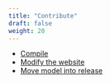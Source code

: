 ```yaml
---
title: "Contribute"
draft: false
weight: 20
---
```


* [Compile](/contribute/compile)
* [Modify the website](/contribute/modifywebsite/changewebsite)
* [Move model into release](/contribute/movemodeltorelease)